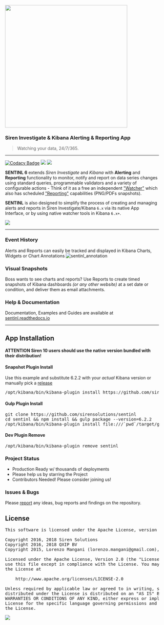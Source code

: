 <img src="http://i.imgur.com/s4TKpbF.png" width="400"/>

### Siren Investigate & Kibana Alerting & Reporting App

> Watching your data, 24/7/365. 

---
[![Codacy Badge](https://api.codacy.com/project/badge/Grade/77b040968c354d6597ff60a615195a1a)](https://www.codacy.com/app/lorenzo-mangani/sentinl?utm_source=github.com&amp;utm_medium=referral&amp;utm_content=sirensolutions/sentinl&amp;utm_campaign=Badge_Grade)
<img src="https://img.shields.io/badge/kibana-5+-green.svg"/>
<img src="https://img.shields.io/badge/elasticsearch-5.*-green.svg"/>


**SENTINL 6** extends *Siren Investigate* and *Kibana* with **Alerting** and **Reporting** functionality to monitor, notify and report on data series changes using standard queries, programmable validators and a variety of configurable actions - Think of it as a free an independent ["Watcher"](https://github.com/sirensolutions/sentinl/wiki/SENTINL-Introduction#what-is-a-watcher) which also has scheduled ["Reporting"](https://github.com/sirensolutions/sentinl/wiki/SENTINL-Report-Example) capabilities (PNG/PDFs snapshots).

**SENTINL** is also designed to simplify the process of creating and managing alerts and reports in Siren Investigate/Kibana `6.x` via its native App Interface, or by using native watcher tools in Kibana `6.x+`.

<!--<img src="http://i.imgur.com/aDHvUxf.png" width="400" /> -->

<img src="https://user-images.githubusercontent.com/5389745/36905512-d83083b0-1e33-11e8-9ff0-c8be94b493ef.png" />


---

### Event History
Alerts and Reports can easily be tracked and displayed in Kibana Charts, Widgets or Chart Annotations
![sentinl_annotation](https://user-images.githubusercontent.com/1423657/36197513-3ed7dd1a-1174-11e8-92e0-65c630ae63b9.gif)

### Visual Snapshots
Boss wants to see charts and reports? Use Reports to create timed snapshots of Kibana dashboards _(or any other website)_ at a set date or condition, and deliver them as email attachments.

### Help & Documentation
Documentation, Examples and Guides are available at [sentinl.readthedocs.io](http://sentinl.readthedocs.io)


--------------

## App Installation

#### **ATTENTION** Siren 10 users should use the native version bundled with their distribution!

#### Snapshot Plugin Install
Use this example and substitute 6.2.2 with your _actual_ Kibana version or manually pick a [release](https://github.com/sirensolutions/sentinl/releases)
<pre>
/opt/kibana/bin/kibana-plugin install https://github.com/sirensolutions/sentinl/releases/download/tag-6.2.2/sentinl-v6.2.2.zip
</pre>

#### Gulp Plugin Install
<pre>
git clone https://github.com/sirensolutions/sentinl
cd sentinl && npm install && gulp package --version=6.2.2
/opt/kibana/bin/kibana-plugin install file:///`pwd`/target/gulp/sentinl.zip
</pre>

#### Dev Plugin Remove
<pre>
/opt/kibana/bin/kibana-plugin remove sentinl
</pre>


### Project Status 

* Production Ready w/ thousands of deployments
* Please help us by starring the Project
* Contributors Needed! Please consider joining us!

### Issues & Bugs
Please [report](https://github.com/sirensolutions/sentinl/issues) any ideas, bug reports and findings on the repository.
 


 
## License
<pre>
This software is licensed under the Apache License, version 2 ("ALv2"), quoted below.

Copyright 2016, 2018 Siren Solutions
Copyright 2016, 2018 QXIP BV
Copyright 2015, Lorenzo Mangani (lorenzo.mangani@gmail.com), Rao Chenlin (rao.chenlin@gmail.com)

Licensed under the Apache License, Version 2.0 (the "License"); you may not
use this file except in compliance with the License. You may obtain a copy of
the License at

    http://www.apache.org/licenses/LICENSE-2.0

Unless required by applicable law or agreed to in writing, software
distributed under the License is distributed on an "AS IS" BASIS, WITHOUT
WARRANTIES OR CONDITIONS OF ANY KIND, either express or implied. See the
License for the specific language governing permissions and limitations under
the License.
</pre>

<img src="https://img.shields.io/badge/made%20with-love-red.svg"/>
